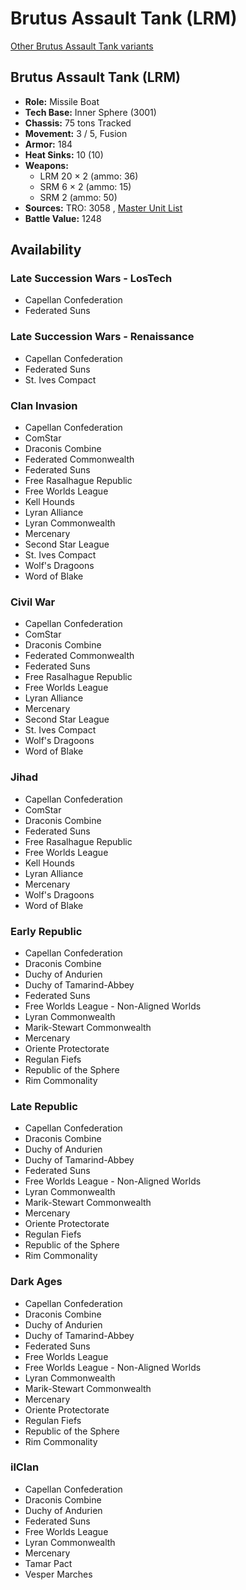 # Brutus Assault Tank (LRM) 

[Other Brutus Assault Tank variants](../brutus_assault_tank.md) 

## Brutus Assault Tank (LRM) 

- **Role:** Missile Boat 
- **Tech Base:** Inner Sphere (3001) 
- **Chassis:** 75 tons Tracked 
- **Movement:** 3 / 5, Fusion 
- **Armor:** 184 
- **Heat Sinks:** 10 (10) 
- **Weapons:** 
  - LRM 20 × 2 (ammo: 36) 
  - SRM 6 × 2 (ammo: 15) 
  - SRM 2 (ammo: 50) 
- **Sources:** TRO: 3058 , [Master Unit List](http://masterunitlist.info/Unit/Details/432) 
- **Battle Value:** 1248 

## Availability 

### Late Succession Wars - LosTech 

- Capellan Confederation 
- Federated Suns 

### Late Succession Wars - Renaissance 

- Capellan Confederation 
- Federated Suns 
- St. Ives Compact 

### Clan Invasion 

- Capellan Confederation 
- ComStar 
- Draconis Combine 
- Federated Commonwealth 
- Federated Suns 
- Free Rasalhague Republic 
- Free Worlds League 
- Kell Hounds 
- Lyran Alliance 
- Lyran Commonwealth 
- Mercenary 
- Second Star League 
- St. Ives Compact 
- Wolf's Dragoons 
- Word of Blake 

### Civil War 

- Capellan Confederation 
- ComStar 
- Draconis Combine 
- Federated Commonwealth 
- Federated Suns 
- Free Rasalhague Republic 
- Free Worlds League 
- Lyran Alliance 
- Mercenary 
- Second Star League 
- St. Ives Compact 
- Wolf's Dragoons 
- Word of Blake 

### Jihad 

- Capellan Confederation 
- ComStar 
- Draconis Combine 
- Federated Suns 
- Free Rasalhague Republic 
- Free Worlds League 
- Kell Hounds 
- Lyran Alliance 
- Mercenary 
- Wolf's Dragoons 
- Word of Blake 

### Early Republic 

- Capellan Confederation 
- Draconis Combine 
- Duchy of Andurien 
- Duchy of Tamarind-Abbey 
- Federated Suns 
- Free Worlds League - Non-Aligned Worlds 
- Lyran Commonwealth 
- Marik-Stewart Commonwealth 
- Mercenary 
- Oriente Protectorate 
- Regulan Fiefs 
- Republic of the Sphere 
- Rim Commonality 

### Late Republic 

- Capellan Confederation 
- Draconis Combine 
- Duchy of Andurien 
- Duchy of Tamarind-Abbey 
- Federated Suns 
- Free Worlds League - Non-Aligned Worlds 
- Lyran Commonwealth 
- Marik-Stewart Commonwealth 
- Mercenary 
- Oriente Protectorate 
- Regulan Fiefs 
- Republic of the Sphere 
- Rim Commonality 

### Dark Ages 

- Capellan Confederation 
- Draconis Combine 
- Duchy of Andurien 
- Duchy of Tamarind-Abbey 
- Federated Suns 
- Free Worlds League 
- Free Worlds League - Non-Aligned Worlds 
- Lyran Commonwealth 
- Marik-Stewart Commonwealth 
- Mercenary 
- Oriente Protectorate 
- Regulan Fiefs 
- Republic of the Sphere 
- Rim Commonality 

### ilClan 

- Capellan Confederation 
- Draconis Combine 
- Duchy of Andurien 
- Federated Suns 
- Free Worlds League 
- Lyran Commonwealth 
- Mercenary 
- Tamar Pact 
- Vesper Marches 

